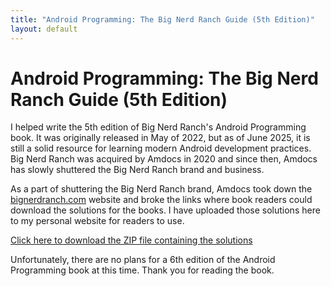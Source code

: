 ```yaml
---
title: "Android Programming: The Big Nerd Ranch Guide (5th Edition)"
layout: default
---
```


# Android Programming: The Big Nerd Ranch Guide (5th Edition)

I helped write the 5th edition of Big Nerd Ranch's Android Programming book.
It was originally released in May of 2022, but as of June 2025, it is still a solid resource for learning modern Android development practices.
Big Nerd Ranch was acquired by Amdocs in 2020 and since then, Amdocs has slowly shuttered the Big Nerd Ranch brand and business.

As a part of shuttering the Big Nerd Ranch brand, Amdocs took down the [bignerdranch.com](https://bignerdranch.com) website and broke the links where book readers could download the solutions for the books.
I have uploaded those solutions here to my personal website for readers to use.

[Click here to download the ZIP file containing the solutions](/assets/files/Android-5th-Edition-Solutions.zip)

Unfortunately, there are no plans for a 6th edition of the Android Programming book at this time.
Thank you for reading the book.